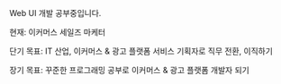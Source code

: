 Web UI 개발 공부중입니다.

현재:  이커머스 세일즈 마케터

단기 목표: IT 산업, 이커머스 & 광고 플랫폼 서비스 기획자로 직무 전환, 이직하기

장기 목표: 꾸준한 프로그래밍 공부로 이커머스 & 광고 플랫폼 개발자 되기
